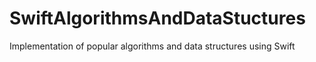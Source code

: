 SwiftAlgorithmsAndDataStuctures
===============================

Implementation of popular algorithms and data structures using Swift
